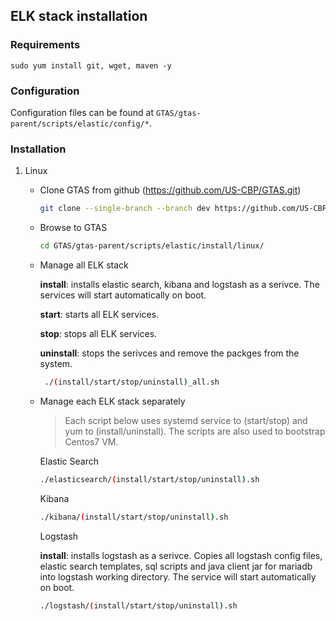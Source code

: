 ## ELK stack installation
### Requirements
    sudo yum install git, wget, maven -y
### Configuration

  Configuration files can be found at `GTAS/gtas-parent/scripts/elastic/config/*`. 

### Installation

1. Linux

    *  Clone GTAS from github (https://github.com/US-CBP/GTAS.git)

        ```bash
        git clone --single-branch --branch dev https://github.com/US-CBP/GTAS.git
        ```
    * Browse to GTAS
        ```bash
        cd GTAS/gtas-parent/scripts/elastic/install/linux/
        ```
    * Manage all ELK stack

        **install**: installs elastic search, kibana and logstash as a serivce. The services will start automatically on boot.

        **start**: starts all ELK services.

        **stop**: stops all ELK services.

        **uninstall**: stops the serivces and remove the packges from the system.

        ```bash
         ./(install/start/stop/uninstall)_all.sh 
        ```

    * Manage each ELK stack separately 

        > Each script below uses systemd service to (start/stop) and yum to (install/uninstall). The scripts are also used to bootstrap Centos7 VM.

        Elastic Search
        ```bash
        ./elasticsearch/(install/start/stop/uninstall).sh 
        ``` 
        Kibana
        ```bash
        ./kibana/(install/start/stop/uninstall).sh
        ```

        Logstash
        
        **install**: installs logstash as a serivce. Copies all  logstash config files, elastic search templates, sql scripts and java client jar for mariadb into logstash working directory. The service will start automatically on boot.

         ```bash
        ./logstash/(install/start/stop/uninstall).sh
        ```